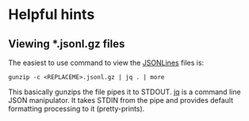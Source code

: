 # Helpful hints

## Viewing *.jsonl.gz files

The easiest to use command to view the [JSONLines](http://jsonlines.org/) files
is:

    gunzip -c <REPLACEME>.jsonl.gz | jq . | more

This basically gunzips the file pipes it to STDOUT.  [jq](https://stedolan.github.io/jq/)
is a command line JSON manipulator.  It takes STDIN from the pipe and provides
default formatting processing to it (pretty-prints).
